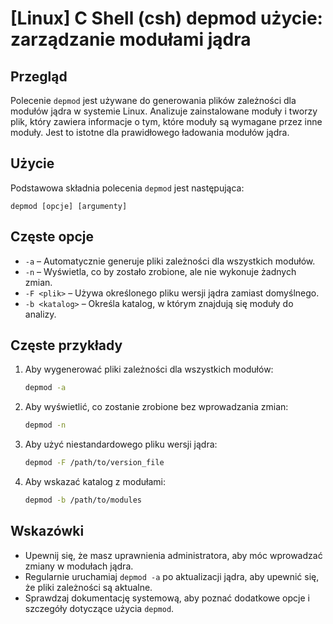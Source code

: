 # [Linux] C Shell (csh) depmod użycie: zarządzanie modułami jądra

## Przegląd
Polecenie `depmod` jest używane do generowania plików zależności dla modułów jądra w systemie Linux. Analizuje zainstalowane moduły i tworzy plik, który zawiera informacje o tym, które moduły są wymagane przez inne moduły. Jest to istotne dla prawidłowego ładowania modułów jądra.

## Użycie
Podstawowa składnia polecenia `depmod` jest następująca:

```
depmod [opcje] [argumenty]
```

## Częste opcje
- `-a` – Automatycznie generuje pliki zależności dla wszystkich modułów.
- `-n` – Wyświetla, co by zostało zrobione, ale nie wykonuje żadnych zmian.
- `-F <plik>` – Używa określonego pliku wersji jądra zamiast domyślnego.
- `-b <katalog>` – Określa katalog, w którym znajdują się moduły do analizy.

## Częste przykłady
1. Aby wygenerować pliki zależności dla wszystkich modułów:
   ```bash
   depmod -a
   ```

2. Aby wyświetlić, co zostanie zrobione bez wprowadzania zmian:
   ```bash
   depmod -n
   ```

3. Aby użyć niestandardowego pliku wersji jądra:
   ```bash
   depmod -F /path/to/version_file
   ```

4. Aby wskazać katalog z modułami:
   ```bash
   depmod -b /path/to/modules
   ```

## Wskazówki
- Upewnij się, że masz uprawnienia administratora, aby móc wprowadzać zmiany w modułach jądra.
- Regularnie uruchamiaj `depmod -a` po aktualizacji jądra, aby upewnić się, że pliki zależności są aktualne.
- Sprawdzaj dokumentację systemową, aby poznać dodatkowe opcje i szczegóły dotyczące użycia `depmod`.